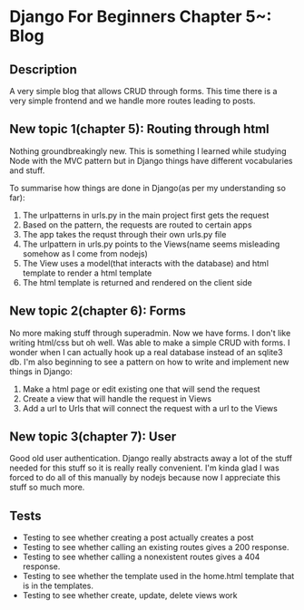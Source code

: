 # Django For Beginners Chapter 5~: Blog

## Description
A very simple blog that allows CRUD through forms. This time there is a very simple frontend and we handle more routes leading to posts.

## New topic 1(chapter 5): Routing through html
Nothing groundbreakingly new. This is something I learned while studying Node with the MVC pattern but in Django things have different vocabularies and stuff.

To summarise how things are done in Django(as per my understanding so far):
1. The urlpatterns in urls.py in the main project first gets the request
2. Based on the pattern, the requests are routed to certain apps
3. The app takes the requst through their own urls.py file
4. The urlpattern in urls.py points to the Views(name seems misleading somehow as I come from nodejs)
5. The View uses a model(that interacts with the database) and html template to render a html template
6. The html template is returned and rendered on the client side

## New topic 2(chapter 6): Forms
No more making stuff through superadmin. Now we have forms. I don't like writing html/css but oh well.
Was able to make a simple CRUD with forms. I wonder when I can actually hook up a real database instead of an sqlite3 db. I'm also beginning to see a pattern on how to write and implement new things in Django:
1. Make a html page or edit existing one that will send the request
2. Create a view that will handle the request in Views
3. Add a url to Urls that will connect the request with a url to the Views

## New topic 3(chapter 7): User
Good old user authentication. Django really abstracts away a lot of the stuff needed for this stuff so it is really really convenient. I'm kinda glad I was forced to do all of this manually by nodejs because now I appreciate this stuff so much more.

## Tests
* Testing to see whether creating a post actually creates a post
* Testing to see whether calling an existing routes gives a 200 response.
* Testing to see whether calling a nonexistent routes gives a 404 response.
* Testing to see whether the template used in the home.html template that is in the templates.
* Testing to see whether create, update, delete views work
